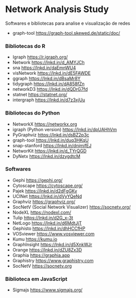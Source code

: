 # Network Analysis Study

Softwares e bibliotecas para analise e visualização de redes 

- graph-tool
https://graph-tool.skewed.de/static/doc/

### Bibliotecas do R
- Igraph 
https://r.igraph.org/
- Network 
https://lnkd.in/d_AMYJCh
- sna
https://lnkd.in/daEmnWU4
- visNetwork
https://lnkd.in/dE5FAWDE
- ggraph
https://lnkd.in/dBsaMr8Y
- tidygraph
https://lnkd.in/dA858fZn
- networkD3
https://lnkd.in/dQDrG7fd
- statnet
https://statnet.org/
- intergraph
https://lnkd.in/d7z3xjUu

### Bibliotecas do Python
- NetworkX
https://networkx.org
- igraph (Python version)
https://lnkd.in/dpUAHhVm
- PyGraphviz
https://lnkd.in/dsBZ2p3c
- graph-tool
https://lnkd.in/duq3HKqU
- snap-stanford
https://lnkd.in/dnjmjfEJ
- NetworKit
https://lnkd.in/d_TYrQGD
- DyNetx
https://lnkd.in/dzygdtcM

### Softwares
- Gephi
https://gephi.org/
- Cytoscape
https://cytoscape.org/
- Pajek
https://lnkd.in/d2dFgGKv
- UCINet
https://lnkd.in/dVyYQeNd
- Graphviz
https://graphviz.org/
- SocNetV (Social Network Visualizer)
https://socnetv.org/
- NodeXL
https://nodexl.com/
- Tulip
https://lnkd.in/d2G_x-3t
- NetLogo
https://lnkd.in/d6MdtJjT
- Gephisto
https://lnkd.in/dhHCCfHP
- VOSviewer
https://www.vosviewer.com
- Kumu
https://kumu.io
- GraphInsight
https://lnkd.in/d5XnkWJr
- Orange
https://lnkd.in/dZU8Zx3D
- Graphia
https://graphia.app
- Graphistry
https://www.graphistry.com
-  SocNetV
https://socnetv.org
 
 
### Biblioteca em JavaScript
- Sigmajs
https://www.sigmajs.org/
